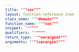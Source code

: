 ```yaml
---
title: """cos"""
layout: function-reference-item
class_name: """domain"""
function_name: """cos"""
snippet: """"""
qualifiers: """"""
return_type: """varargout"""
arguments: """(varargin)"""
---
```


